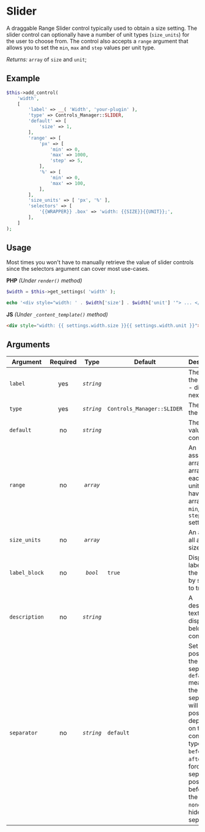 # Slider

A draggable Range Slider control typically used to obtain a size setting.
The slider control can optionally have a number of unit types (`size_units`) for the user to choose from.
The control also accepts a `range` argument that allows you to set the `min`, `max` and `step` values per unit type.


*Returns:* `array` of `size` and `unit`;

## Example

```php
$this->add_control(
    'width',
    [
        'label' => __( 'Width', 'your-plugin' ),
        'type' => Controls_Manager::SLIDER,
        'default' => [
            'size' => 1,
        ],
        'range' => [
            'px' => [
                'min' => 0,
                'max' => 1000,
                'step' => 5,
            ],
            '%' => [
                'min' => 0,
                'max' => 100,
            ],
        ],
        'size_units' => [ 'px', '%' ],
        'selectors' => [
            '{{WRAPPER}} .box' => 'width: {{SIZE}}{{UNIT}};',
        ],
    ]
);
```

## Usage
Most times you won't have to manually retrieve the value of slider controls since the selectors argument can cover most use-cases. 

**PHP** *(Under `render()` method)*
```php
$width = $this->get_settings( 'width' ); 

echo '<div style="width: ' . $width['size'] . $width['unit'] '"> ... </div>';
```

**JS** *(Under `_content_template()` method)*
```html
<div style="width: {{ settings.width.size }}{{ settings.width.unit }}"> ... </div>';
```

## Arguments

Argument       | Required   | Type         | Default                      | Description
------------   | :--------: | :------:     | ---------------------------- | ---------------------------------------------
`label`        | yes        | *`string`*   |                              | The label of the control - displayed next to it
`type`         | yes        | *`string`*   | `Controls_Manager::SLIDER`   | The type of the control
`default`      | no         | *`string`*   |                              | The default value of the control
`range`        | no         | *`array`*    |                              | An associative array of arrays - each size unit can have an array with `min`, `max` and `step` settings
`size_units`   | no         | *`array`*    |                              | An array of all available size units
`label_block`  | no         | *`bool`*     | `true`                       | Display the label above the control by setting to true
`description`  | no         | *`string`*   |                              | A description text to display below the control
`separator`    | no         | *`string`*   | `default`                    | Set the position of the control separator. `default` means that the separator will be posited depending on the control type. `before` or `after` will force the separator position before/after the control. `none` will hide the separator